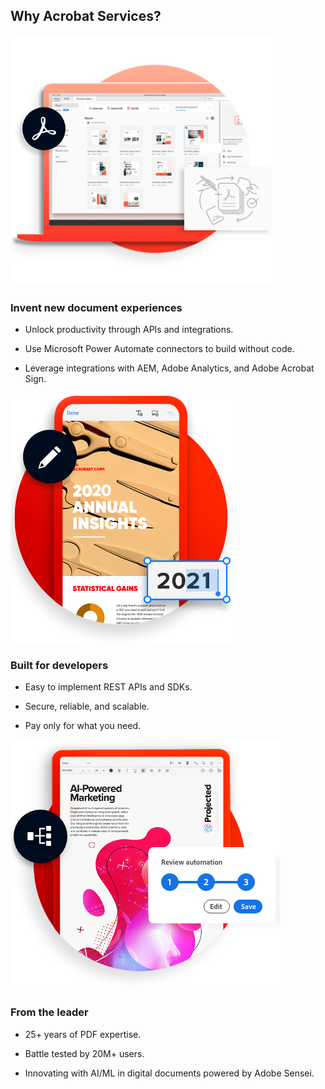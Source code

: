 <TitleBlock slots="heading" theme="lightest" className="titleBlock-align-left"/>

## Why Acrobat Services?

<TextBlock slots="image,heading,text" width="33%" theme="lightest"  className="align-left img-m-size horizontal-align-heading home-list-points"/>

![EMPTY_ALT](../images/img-consistent-hifi@2x.png)

### Invent new document experiences

- Unlock productivity through APIs and integrations.

- Use Microsoft Power Automate connectors to build without code.

- Leverage integrations with AEM, Adobe Analytics, and Adobe Acrobat Sign.



<TextBlock slots="image,heading,text" width="33%" theme="lightest"   className="align-left img-m-size horizontal-align-heading home-list-points"/>

![EMPTY_ALT](../images/img-customized-experiences@2x.png)

### Built for developers

- Easy to implement REST APIs and SDKs.

- Secure, reliable, and scalable.

- Pay only for what you need.



<TextBlock slots="image, heading, text" width="33%" theme="lightest"  className="align-left img-m-size horizontal-align-heading home-list-points"/>

![EMPTY_ALT](../images/img-workflow-automation@2x.png)

### From the leader

- 25+ years of PDF expertise.

- Battle tested by 20M+ users.

- Innovating with AI/ML in digital documents powered by Adobe Sensei.